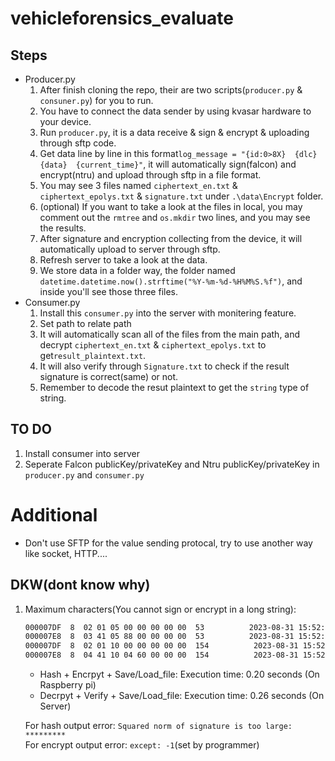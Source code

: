 # vehicleforensics_evaluate

## Steps
- Producer.py
    1. After finish cloning the repo, their are two scripts(`producer.py` & `consuner.py`) for you to run.
    1. You have to connect the data sender by using kvasar hardware to your device.
    1. Run `producer.py`, it is a data receive & sign & encrypt & uploading through sftp code.
    1. Get data line by line in this format`log_message = "{id:0>8X}  {dlc}  {data}  {current_time}"`, it will automatically sign(falcon) and encrypt(ntru) and upload through sftp in a file format.
    1. You may see 3 files named `ciphertext_en.txt` & `ciphertext_epolys.txt` & `signature.txt` under `.\data\Encrypt` folder.
    1. (optional) If you want to take a look at the files in local, you may comment out the `rmtree` and `os.mkdir` two lines, and you may see the results.
    1. After signature and encryption collecting from the device, it will automatically upload to server through sftp.
    1. Refresh server to take a look at the data.
    1. We store data in a folder way, the folder named `datetime.datetime.now().strftime("%Y-%m-%d-%H%M%S.%f")`, and inside you'll see those three files.
- Consumer.py
    1. Install this `consumer.py` into the server with monitering feature.
    1. Set path to relate path
    1. It will automatically scan all of the files from the main path, and decrypt `ciphertext_en.txt` & `ciphertext_epolys.txt` to get`result_plaintext.txt`.
    1. It will also verify through `Signature.txt` to check if the result signature is correct(same) or not.
    1. Remember to decode the resut plaintext to get the `string` type of string.

## TO DO
1. Install consumer into server
1. Seperate Falcon publicKey/privateKey and Ntru publicKey/privateKey in `producer.py` and `consumer.py`

# Additional
- Don't use SFTP for the value sending protocal, try to use another way like socket, HTTP....

## DKW(dont know why)
1. Maximum characters(You cannot sign or encrypt in a long string):
    ```bash
    000007DF  8  02 01 05 00 00 00 00 00  53          2023-08-31 15:52:56 
    000007E8  8  03 41 05 88 00 00 00 00  53          2023-08-31 15:52:56 
    000007DF  8  02 01 10 00 00 00 00 00  154          2023-08-31 15:52:57 
    000007E8  8  04 41 10 04 60 00 00 00  154          2023-08-31 15:52:57 
    ```
    - Hash + Encrpyt + Save/Load_file: Execution time: 0.20 seconds (On Raspberry pi)
    - Decrpyt + Verify + Save/Load_file: Execution time: 0.26 seconds (On Server)

    For hash output error: `Squared norm of signature is too large: *********`<br />
    For encrypt output error: `except: -1`(set by programmer)
